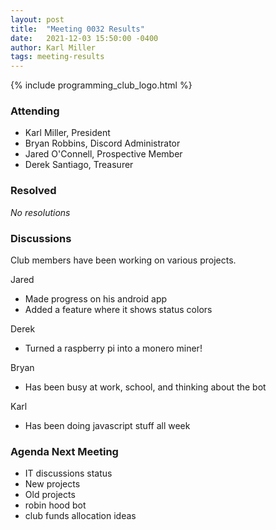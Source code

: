 ```yaml
---
layout: post
title:  "Meeting 0032 Results"
date:   2021-12-03 15:50:00 -0400
author: Karl Miller
tags: meeting-results
---
```


{% include programming_club_logo.html %}
### Attending

- Karl Miller, President
- Bryan Robbins, Discord Administrator
- Jared O'Connell, Prospective Member 
- Derek Santiago, Treasurer

### Resolved

_No resolutions_

### Discussions 

Club members have been working on various projects.

Jared
- Made progress on his android app
- Added a feature where it shows status colors 
  
Derek 
- Turned a raspberry pi into a monero miner!
  
Bryan
- Has been busy at work, school, and thinking about the bot 
  
Karl
- Has been doing javascript stuff all week
	

### Agenda Next Meeting

- IT discussions status
- New projects
- Old projects 
- robin hood bot 
- club funds allocation ideas 